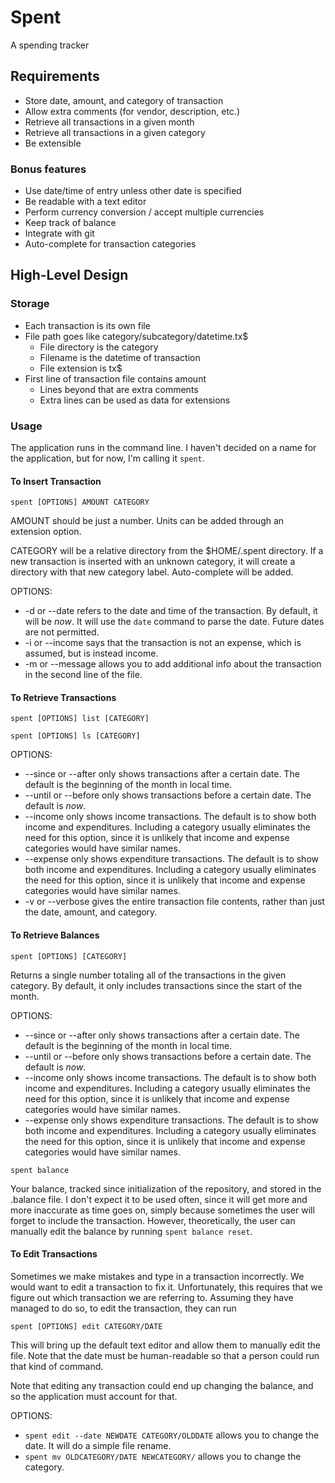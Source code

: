 # Spent
A spending tracker

## Requirements

- Store date, amount, and category of transaction
- Allow extra comments (for vendor, description, etc.)
- Retrieve all transactions in a given month
- Retrieve all transactions in a given category
- Be extensible

### Bonus features

- Use date/time of entry unless other date is specified
- Be readable with a text editor
- Perform currency conversion / accept multiple currencies
- Keep track of balance
- Integrate with git
- Auto-complete for transaction categories

## High-Level Design

### Storage

- Each transaction is its own file
- File path goes like category/subcategory/datetime.tx$
    - File directory is the category
    - Filename is the datetime of transaction
    - File extension is tx$
- First line of transaction file contains amount
    - Lines beyond that are extra comments
    - Extra lines can be used as data for extensions

### Usage

The application runs in the command line. I haven't decided on a name for the application, but for now, I'm calling it `spent`.

#### To Insert Transaction

`spent [OPTIONS] AMOUNT CATEGORY`

AMOUNT should be just a number. Units can be added through an extension option.

CATEGORY will be a relative directory from the $HOME/.spent directory. If a new transaction is inserted with an unknown category, it will create a directory with that new category label. Auto-complete will be added.

OPTIONS:
- -d or --date refers to the date and time of the transaction. By default, it will be *now*. It will use the `date` command to parse the date. Future dates are not permitted.
- -i or --income says that the transaction is not an expense, which is assumed, but is instead income. 
- -m or --message allows you to add additional info about the transaction in the second line of the file.

#### To Retrieve Transactions

`spent [OPTIONS] list [CATEGORY]`

`spent [OPTIONS] ls [CATEGORY]`

OPTIONS:
- --since or --after only shows transactions after a certain date. The default is the beginning of the month in local time.
- --until or --before only shows transactions before a certain date. The default is *now*. 
- --income only shows income transactions. The default is to show both income and expenditures. Including a category usually eliminates the need for this option, since it is unlikely that income and expense categories would have similar names.
- --expense only shows expenditure transactions. The default is to show both income and expenditures. Including a category usually eliminates the need for this option, since it is unlikely that income and expense categories would have similar names.
- -v or --verbose gives the entire transaction file contents, rather than just the date, amount, and category.

#### To Retrieve Balances

`spent [OPTIONS] [CATEGORY]`

Returns a single number totaling all of the transactions in the given category. By default, it only includes transactions since the start of the month.

OPTIONS:
- --since or --after only shows transactions after a certain date. The default is the beginning of the month in local time.
- --until or --before only shows transactions before a certain date. The default is *now*. 
- --income only shows income transactions. The default is to show both income and expenditures. Including a category usually eliminates the need for this option, since it is unlikely that income and expense categories would have similar names.
- --expense only shows expenditure transactions. The default is to show both income and expenditures. Including a category usually eliminates the need for this option, since it is unlikely that income and expense categories would have similar names.

`spent balance`

Your balance, tracked since initialization of the repository, and stored in the .balance file. I don't expect it to be used often, since it will get more and more inaccurate as time goes on, simply because sometimes the user will forget to include the transaction. However, theoretically, the user can manually edit the balance by running `spent balance reset`.

#### To Edit Transactions

Sometimes we make mistakes and type in a transaction incorrectly. We would want to edit a transaction to fix it. Unfortunately, this requires that we figure out which transaction we are referring to. Assuming they have managed to do so, to edit the transaction, they can run 

`spent [OPTIONS] edit CATEGORY/DATE`

This will bring up the default text editor and allow them to manually edit the file. Note that the date must be human-readable so that a person could run that kind of command. 

Note that editing any transaction could end up changing the balance, and so the application must account for that. 

OPTIONS:
- `spent edit --date NEWDATE CATEGORY/OLDDATE` allows you to change the date. It will do a simple file rename.
- `spent mv OLDCATEGORY/DATE NEWCATEGORY/` allows you to change the category. 
